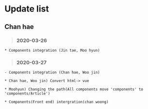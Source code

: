 Update list
=============
Chan hae
-----------
 > ### 2020-03-26
    * Components integration (Jin tae, Moo hyun)

 > ### 2020-03-27
    - Components integration (Chan hae, Woo jin)

    * Chan hae, Woo jin) Convert html-> vue

    * Moohyun) Changing the path(All components move 'components' to 'components/Article')

    * Components(Front end) intergration(chan woong)
